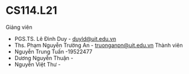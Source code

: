 # CS114.L21
 Giảng viên 
- PGS.TS. Lê Đình Duy - duyld@uit.edu.vn
- Ths. Phạm Nguyễn Trường An - truonganpn@uit.edu.vn
Thành viên
- Nguyễn Trung Tuấn -19522477
- Dương Nguyễn Thuận -
- Nguyễn Việt Thư - 

